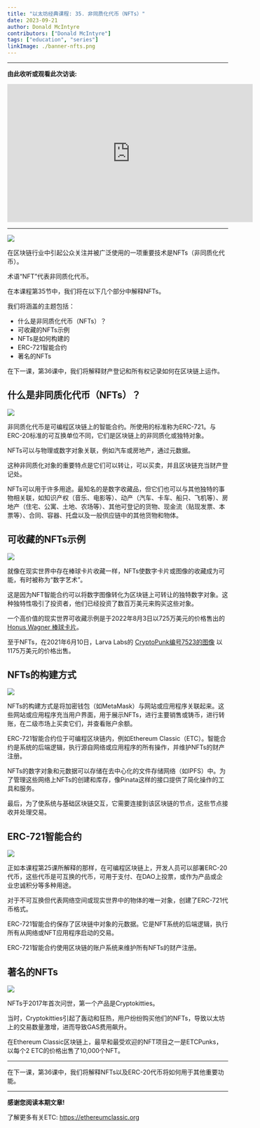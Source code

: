 ```yaml
---
title: "以太坊经典课程: 35. 非同质化代币（NFTs）"
date: 2023-09-21
author: Donald McIntyre
contributors: ["Donald McIntyre"]
tags: ["education", "series"]
linkImage: ./banner-nfts.png
---
```


---
**由此收听或观看此次访谈:**

<iframe width="560" height="315" src="https://www.youtube.com/embed/v8Isn4i6Ww8?si=EMyAqiRt7c_SIZOZ" title="YouTube video player" frameborder="0" allow="accelerometer; autoplay; clipboard-write; encrypted-media; gyroscope; picture-in-picture; web-share" allowfullscreen></iframe>

---

![](1.png)

在区块链行业中引起公众关注并被广泛使用的一项重要技术是NFTs（非同质化代币）。

术语“NFT”代表非同质化代币。

在本课程第35节中，我们将在以下几个部分中解释NFTs。

我们将涵盖的主题包括：

- 什么是非同质化代币（NFTs）？
- 可收藏的NFTs示例
- NFTs是如何构建的
- ERC-721智能合约
- 著名的NFTs

在下一课，第36课中，我们将解释财产登记和所有权记录如何在区块链上运作。

## 什么是非同质化代币（NFTs）？

![](2.png)

非同质化代币是可编程区块链上的智能合约。所使用的标准称为ERC-721。与ERC-20标准的可互换单位不同，它们是区块链上的非同质化或独特对象。

NFTs可以与物理或数字对象关联，例如汽车或房地产，通过元数据。

这种非同质化对象的重要特点是它们可以转让，可以买卖，并且区块链充当财产登记处。

NFTs可以用于许多用途。最知名的是数字收藏品，但它们也可以与其他独特的事物相关联，如知识产权（音乐、电影等）、动产（汽车、卡车、船只、飞机等）、房地产（住宅、公寓、土地、农场等）、其他可登记的货物、现金流（贴现发票、本票等）、合同、容器、托盘以及一般供应链中的其他货物和物体。

## 可收藏的NFTs示例

![](3.png)

就像在现实世界中存在棒球卡片收藏一样，NFTs使数字卡片或图像的收藏成为可能，有时被称为“数字艺术”。

这是因为NFT智能合约可以将数字图像转化为区块链上可转让的独特数字对象。这种独特性吸引了投资者，他们已经投资了数百万美元来购买这些对象。

一个高价值的现实世界可收藏示例是于2022年8月3日以725万美元的价格售出的 [Honus Wagner 棒球卡片](https://www.mlb.com/news/rare-t206-honus-wagner-baseball-card-sold-for-7-25-million)。

至于NFTs，在2021年6月10日，Larva Labs的 [CryptoPunk编号7523的图像](https://www.cnbc.com/2021/06/10/covid-alien-cryptopunk-nft-sells-for-11point7-million-in-sothebys-auction.html) 以1175万美元的价格出售。

## NFTs的构建方式

![](4.png)

NFTs的构建方式是将加密钱包（如MetaMask）与网站或应用程序关联起来。这些网站或应用程序充当用户界面，用于展示NFTs，进行主要销售或铸币，进行转账，在二级市场上买卖它们，并查看账户余额。

ERC-721智能合约位于可编程区块链内，例如Ethereum Classic（ETC）。智能合约是系统的后端逻辑，执行源自网络或应用程序的所有操作，并维护NFTs的财产注册。

NFTs的数字对象和元数据可以存储在去中心化的文件存储网络（如IPFS）中。为了管理这些网络上NFTs的创建和库存，像Pinata这样的接口提供了简化操作的工具和服务。

最后，为了使系统与基础区块链交互，它需要连接到该区块链的节点，这些节点接收并处理交易。

## ERC-721智能合约

![](5.png)

正如本课程第25课所解释的那样，在可编程区块链上，开发人员可以部署ERC-20代币，这些代币是可互换的代币，可用于支付、在DAO上投票，或作为产品或企业忠诚积分等多种用途。

对于不可互换但代表网络空间或现实世界中的物体的唯一对象，创建了ERC-721代币格式。

ERC-721智能合约保存了区块链中对象的元数据。它是NFT系统的后端逻辑，执行所有从网络或NFT应用程序启动的交易。

ERC-721智能合约使用区块链的账户系统来维护所有NFTs的财产注册。

## 著名的NFTs

![](6-zh.png)

NFTs于2017年首次问世，第一个产品是Cryptokitties。

当时，Cryptokitties引起了轰动和狂热，用户纷纷购买他们的NFTs，导致以太坊上的交易数量激增，进而导致GAS费用飙升。

在Ethereum Classic区块链上，最早和最受欢迎的NFT项目之一是ETCPunks，以每个2 ETC的价格出售了10,000个NFT。

---

在下一课，第36课中，我们将解释NFTs以及ERC-20代币将如何用于其他重要功能。

---

**感谢您阅读本期文章!**

了解更多有关ETC: https://ethereumclassic.org
